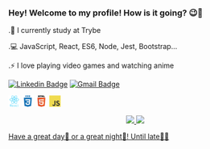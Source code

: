 ### Hey! Welcome to my profile! How is it going? 😉👋

.🚀 I currently study at Trybe

.💻 JavaScript, React, ES6, Node, Jest, Bootstrap...

.⚡ I love playing video games and watching anime

[![Linkedin Badge](https://img.shields.io/badge/-Felipe%20Neves-6633cc?style=flat-square&logo=Linkedin&logoColor=white&link=https://www.linkedin.com/in/diego-schell-fernandes/)](https://www.linkedin.com/in/felipe-neves-/) 
[![Gmail Badge](https://img.shields.io/badge/-felipe012neves@gmail.com-6633cc?style=flat-square&logo=Gmail&logoColor=white&link=mailto:fneves.dev@gmail.com)](fneves.dev@gmail.com)

<p align="left">
  <img src="https://raw.githubusercontent.com/devicons/devicon/master/icons/react/react-original-wordmark.svg" alt="react" width="23" height="23"/>
  <img src="https://raw.githubusercontent.com/devicons/devicon/master/icons/css3/css3-plain-wordmark.svg" alt="css3"  width="23" height="23"/>
  <img src="https://raw.githubusercontent.com/devicons/devicon/master/icons/html5/html5-original-wordmark.svg" alt="html5"  width="23" height="23"/>
  <img src="https://raw.githubusercontent.com/devicons/devicon/master/icons/javascript/javascript-original.svg" alt="javascript" width="23" height="23"/>
</p>

<div align="center">
  <a href="https://github.com/engenny">
  <img height="180em" src="https://github-readme-stats.vercel.app/api?username=FelipeNevess&show_icons=true&theme=radical&include_all_commits=true&count_private=true"/>
  <img height="180em" src="https://github-readme-stats.vercel.app/api/top-langs/?username=FelipeNevesst&layout=compact&langs_count=7&theme=radical"/>
</div>

Have a great day🌝 or a great night🌚! Until late🖖🤞
